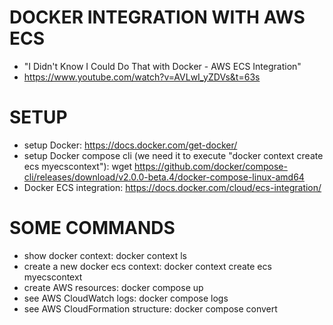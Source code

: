 # DOCKER INTEGRATION WITH AWS ECS

-  "I Didn't Know I Could Do That with Docker - AWS ECS Integration"
- https://www.youtube.com/watch?v=AVLwI_yZDVs&t=63s


# SETUP

- setup Docker: https://docs.docker.com/get-docker/
- setup Docker compose cli (we need it to execute "docker context create ecs myecscontext"): wget https://github.com/docker/compose-cli/releases/download/v2.0.0-beta.4/docker-compose-linux-amd64
- Docker ECS integration: https://docs.docker.com/cloud/ecs-integration/

# SOME COMMANDS

- show docker context: docker context ls
- create a new docker ecs context: docker context create ecs myecscontext
- create AWS resources: docker compose up
- see AWS CloudWatch logs: docker compose logs
- see AWS CloudFormation structure: docker compose convert